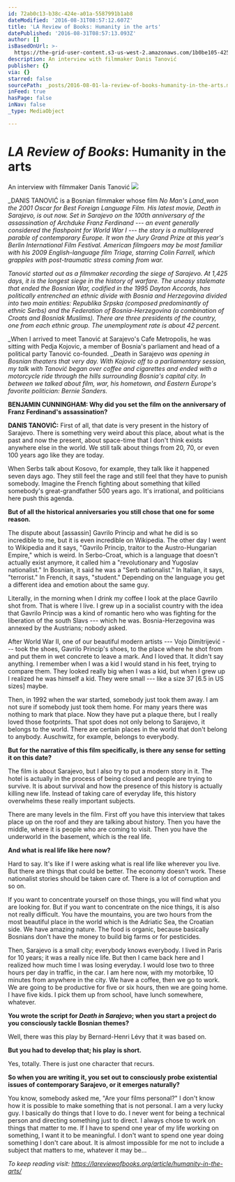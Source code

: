 ```yaml
---
id: 72ab0c13-b38c-424e-a01a-5587991b1ab8
dateModified: '2016-08-31T08:57:12.607Z'
title: 'LA Review of Books: Humanity in the arts'
datePublished: '2016-08-31T08:57:13.093Z'
author: []
isBasedOnUrl: >-
  https://the-grid-user-content.s3-us-west-2.amazonaws.com/1b0be105-4259-4321-978e-f326c05acdea.jpg
description: An interview with filmmaker Danis Tanović
publisher: {}
via: {}
starred: false
sourcePath: _posts/2016-08-01-la-review-of-books-humanity-in-the-arts.md
inFeed: true
hasPage: false
inNav: false
_type: MediaObject

---
```

# _**LA Review of Books**_**: Humanity in the arts**

An interview with filmmaker Danis Tanović
![](https://the-grid-user-content.s3-us-west-2.amazonaws.com/1b0be105-4259-4321-978e-f326c05acdea.jpg)

_DANIS TANOVIĆ is a Bosnian filmmaker whose film _No Man's Land_won the 2001 Oscar for Best Foreign Language Film. His latest movie, _Death in Sarajevo_, is out now. Set in Sarajevo on the 100th anniversary of the assassination of Archduke Franz Ferdinand --- an event generally considered the flashpoint for World War I --- the story is a multilayered parable of contemporary Europe. It won the Jury Grand Prize at this year's Berlin International Film Festival. American filmgoers may be most familiar with his 2009 English-language film _Triage_, starring Colin Farrell, which grapples with post-traumatic stress coming from war._

_Tanović started out as a filmmaker recording the siege of Sarajevo. At 1,425 days, it is the longest siege in the history of warfare. The uneasy stalemate that ended the Bosnian War, codified in the 1995 Dayton Accords, has politically entrenched an ethnic divide with Bosnia and Herzegovina divided into two main entities: Republika Srpska (composed predominantly of ethnic Serbs) and the Federation of Bosnia-Herzegovina (a combination of Croats and Bosniak Muslims). There are three presidents of the country, one from each ethnic group. The unemployment rate is about 42 percent._

_When I arrived to meet Tanović at Sarajevo's Cafe Metropolis, he was sitting with Pedja Kojovic, a member of Bosnia's parliament and head of a political party Tanović co-founded. _Death in Sarajevo _was opening in Bosnian theaters that very day. With Kojovic off to a parliamentary session, my talk with Tanović began over coffee and cigarettes and ended with a motorcycle ride through the hills surrounding Bosnia's capital city. In between we talked about film, war, his hometown, and Eastern Europe's favorite politician: Bernie Sanders._

**BENJAMIN CUNNINGHAM: Why did you set the film on the anniversary of Franz Ferdinand's assassination?**

**DANIS TANOVIĆ:** First of all, that date is very present in the history of Sarajevo. There is something very weird about this place, about what is the past and now the present, about space-time that I don't think exists anywhere else in the world. We still talk about things from 20, 70, or even 100 years ago like they are today.

When Serbs talk about Kosovo, for example, they talk like it happened seven days ago. They still feel the rage and still feel that they have to punish somebody. Imagine the French fighting about something that killed somebody's great-grandfather 500 years ago. It's irrational, and politicians here push this agenda.

**But of all the historical anniversaries you still chose that one for some reason.**

The dispute about \[assassin\] Gavrilo Princip and what he did is so incredible to me, but it is even incredible on Wikipedia. The other day I went to Wikipedia and it says, "Gavrilo Princip, traitor to the Austro-Hungarian Empire," which is weird. In Serbo-Croat, which is a language that doesn't actually exist anymore, it called him a "revolutionary and Yugoslav nationalist." In Bosnian, it said he was a "Serb nationalist." In Italian, it says, "terrorist." In French, it says, "student." Depending on the language you get a different idea and emotion about the same guy.

Literally, in the morning when I drink my coffee I look at the place Gavrilo shot from. That is where I live. I grew up in a socialist country with the idea that Gavrilo Princip was a kind of romantic hero who was fighting for the liberation of the south Slavs --- which he was. Bosnia-Herzegovina was annexed by the Austrians; nobody asked.

After World War II, one of our beautiful modern artists --- Vojo Dimitrijević --- took the shoes, Gavrilo Princip's shoes, to the place where he shot from and put them in wet concrete to leave a mark. And I loved that. It didn't say anything. I remember when I was a kid I would stand in his feet, trying to compare them. They looked really big when I was a kid, but when I grew up I realized he was himself a kid. They were small --- like a size 37 \[6.5 in US sizes\] maybe.

Then, in 1992 when the war started, somebody just took them away. I am not sure if somebody just took them home. For many years there was nothing to mark that place. Now they have put a plaque there, but I really loved those footprints. That spot does not only belong to Sarajevo, it belongs to the world. There are certain places in the world that don't belong to anybody. Auschwitz, for example, belongs to everybody.

**But for the narrative of this film specifically, is there any sense for setting it on this date?**

The film is about Sarajevo, but I also try to put a modern story in it. The hotel is actually in the process of being closed and people are trying to survive. It is about survival and how the presence of this history is actually killing new life. Instead of taking care of everyday life, this history overwhelms these really important subjects.

There are many levels in the film. First off you have this interview that takes place up on the roof and they are talking about history. Then you have the middle, where it is people who are coming to visit. Then you have the underworld in the basement, which is the real life.

**And what is real life like here now?**

Hard to say. It's like if I were asking what is real life like wherever you live. But there are things that could be better. The economy doesn't work. These nationalist stories should be taken care of. There is a lot of corruption and so on.

If you want to concentrate yourself on those things, you will find what you are looking for. But if you want to concentrate on the nice things, it is also not really difficult. You have the mountains, you are two hours from the most beautiful place in the world which is the Adriatic Sea, the Croatian side. We have amazing nature. The food is organic, because basically Bosnians don't have the money to build big farms or for pesticides.

Then, Sarajevo is a small city; everybody knows everybody. I lived in Paris for 10 years; it was a really nice life. But then I came back here and I realized how much time I was losing everyday. I would lose two to three hours per day in traffic, in the car. I am here now, with my motorbike, 10 minutes from anywhere in the city. We have a coffee, then we go to work. We are going to be productive for five or six hours, then we are going home. I have five kids. I pick them up from school, have lunch somewhere, whatever.

**You wrote the script for **_**Death in Sarajevo**_**; when you start a project do you consciously tackle Bosnian themes?**

Well, there was this play by Bernard-Henri Lévy that it was based on.

**But you had to develop that; his play is short.**

Yes, totally. There is just one character that recurs.

**So when you are writing it, you set out to consciously probe existential issues of contemporary Sarajevo, or it emerges naturally?**

You know, somebody asked me, "Are your films personal?" I don't know how it is possible to make something that is not personal. I am a very lucky guy. I basically do things that I love to do. I never went for being a technical person and directing something just to direct. I always chose to work on things that matter to me. If I have to spend one year of my life working on something, I want it to be meaningful. I don't want to spend one year doing something I don't care about. It is almost impossible for me not to include a subject that matters to me, whatever it may be...

_To keep reading visit: https://lareviewofbooks.org/article/humanity-in-the-arts/_